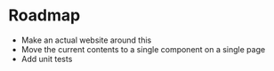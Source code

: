 # Roadmap

* Make an actual website around this
* Move the current contents to a single component on a single page
* Add unit tests